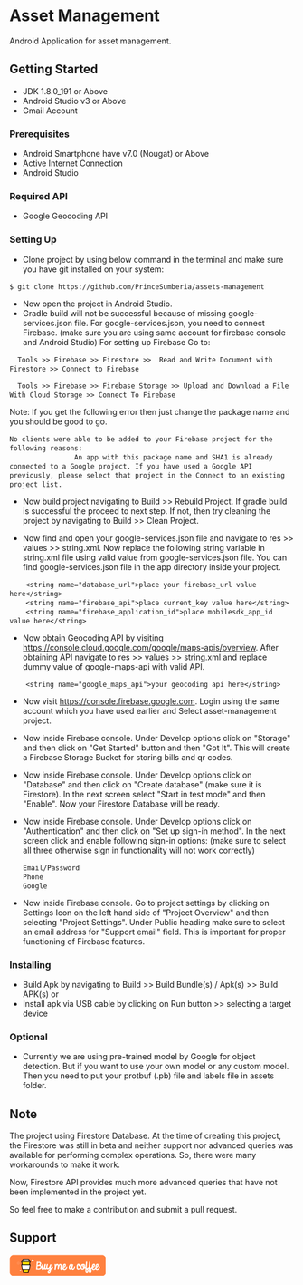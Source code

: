 # Asset Management

Android Application for asset management.

## Getting Started

- JDK 1.8.0_191 or Above
- Android Studio v3 or Above
- Gmail Account

### Prerequisites

- Android Smartphone have v7.0 (Nougat) or Above
- Active Internet Connection
- Android Studio

### Required API

- Google Geocoding API

### Setting Up

- Clone project by using below command in the terminal and make sure you have git installed on your system:

```
$ git clone https://github.com/PrinceSumberia/assets-management
```

- Now open the project in Android Studio.
- Gradle build will not be successful because of missing google-services.json file.
  For google-services.json, you need to connect Firebase. (make sure you are using same account for firebase console and Android Studio)
  For setting up Firebase Go to:

```
  Tools >> Firebase >> Firestore >>  Read and Write Document with Firestore >> Connect to Firebase
```

```
  Tools >> Firebase >> Firebase Storage >> Upload and Download a File With Cloud Storage >> Connect To Firebase
```
Note: If you get the following error then just change the package name and you should be good to go.
```
No clients were able to be added to your Firebase project for the following reasons:
				An app with this package name and SHA1 is already connected to a Google project. If you have used a Google API previously, please select that project in the Connect to an existing project list. 
```

- Now build project navigating to Build >> Rebuild Project.
  If gradle build is successful the proceed to next step. If not, then try cleaning the project by navigating to Build >> Clean Project.

- Now find and open your google-services.json file and navigate to res >> values >> string.xml. Now replace the following string variable in string.xml file using valid value from google-services.json file. You can find google-services.json file in the app directory inside your project.

```
    <string name="database_url">place your firebase_url value here</string>
    <string name="firebase_api">place current_key value here</string>
    <string name="firebase_application_id">place mobilesdk_app_id value here</string>
```

- Now obtain Geocoding API by visiting https://console.cloud.google.com/google/maps-apis/overview.
  After obtaining API navigate to res >> values >> string.xml and replace dummy value of google-maps-api with valid API.

```
    <string name="google_maps_api">your geocoding api here</string>
```

- Now visit https://console.firebase.google.com. Login using the same account which you have used earlier and Select asset-management project.

- Now inside Firebase console. Under Develop options click on "Storage" and then click on "Get Started" button and then "Got It". This will create a Firebase Storage Bucket for storing bills and qr codes.

- Now inside Firebase console. Under Develop options click on "Database" and then click on "Create database" (make sure it is Firestore). In the next screen select "Start in test mode" and then "Enable". Now your Firestore Database will be ready.

- Now inside Firebase console. Under Develop options click on "Authentication" and then click on "Set up sign-in method". In the next screen click and enable following sign-in options: (make sure to select all three otherwise sign in functionality will not work correctly)

      Email/Password
      Phone
      Google

- Now inside Firebase console. Go to project settings by clicking on Settings Icon on the left hand side of "Project Overview" and then selecting "Project Settings". Under Public heading make sure to select an email address for "Support email" field. This is important for proper functioning of Firebase features.

### Installing

- Build Apk by navigating to Build >> Build Bundle(s) / Apk(s) >> Build APK(s) or
- Install apk via USB cable by clicking on Run button >> selecting a target device

### Optional

- Currently we are using pre-trained model by Google for object detection. But if you want to use your own model or any custom model. Then you need to put your protbuf (.pb) file and labels file in assets folder.

## Note

The project using Firestore Database. At the time of creating this project, the Firestore was still in beta and neither support nor advanced queries was available for performing complex operations. So, there were many workarounds to make it work.

Now, Firestore API provides much more advanced queries that have not been implemented in the project yet.

So feel free to make a contribution and submit a pull request.

## Support

<a href="https://www.buymeacoffee.com/princesumberia"><img src='./bmc-button.png'></a>
